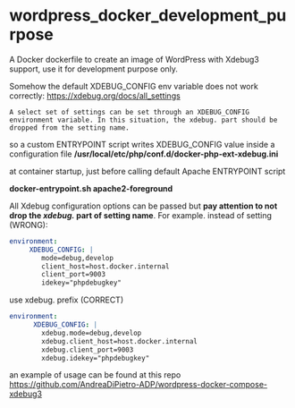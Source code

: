 # wordpress_docker_development_purpose

A Docker dockerfile to create an image of WordPress with Xdebug3 support, use it for development purpose only.

Somehow the default XDEBUG_CONFIG env variable does not work correctly:
https://xdebug.org/docs/all_settings
```
A select set of settings can be set through an XDEBUG_CONFIG environment variable. In this situation, the xdebug. part should be dropped from the setting name.
```

so a custom ENTRYPOINT script writes XDEBUG_CONFIG value inside a configuration file
**/usr/local/etc/php/conf.d/docker-php-ext-xdebug.ini**

at container startup, just before calling default Apache ENTRYPOINT script

**docker-entrypoint.sh apache2-foreground**

All Xdebug configuration options can be passed but **pay attention to not drop the *xdebug.* part of setting name**.
For example. instead of setting (WRONG):
```yaml
environment:
     XDEBUG_CONFIG: |
        mode=debug,develop
        client_host=host.docker.internal
        client_port=9003
        idekey="phpdebugkey"
```
use xdebug. prefix (CORRECT)
```yaml
environment:
      XDEBUG_CONFIG: |
        xdebug.mode=debug,develop
        xdebug.client_host=host.docker.internal
        xdebug.client_port=9003
        xdebug.idekey="phpdebugkey"
```

an example of usage can be found at this repo https://github.com/AndreaDiPietro-ADP/wordpress-docker-compose-xdebug3

